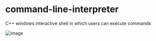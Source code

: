 # command-line-interpreter
C++ windows interactive shell in which users can execute commands


![image](https://user-images.githubusercontent.com/26943671/190881189-6be69c9c-d661-4971-80cd-7b175b1ad674.png)
